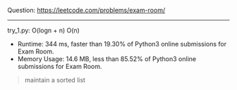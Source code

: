 Question: https://leetcode.com/problems/exam-room/

---

try_1.py: O(logn + n) O(n)

* Runtime: 344 ms, faster than 19.30% of Python3 online submissions for Exam Room.
* Memory Usage: 14.6 MB, less than 85.52% of Python3 online submissions for Exam Room.

> maintain a sorted list
